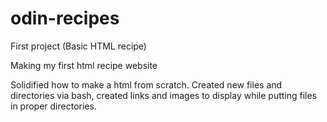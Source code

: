 # odin-recipes
First project (Basic HTML recipe)

Making my first html recipe website

Solidified how to make a html from scratch. Created new files and directories via bash, created links and images to display while putting files in proper directories.